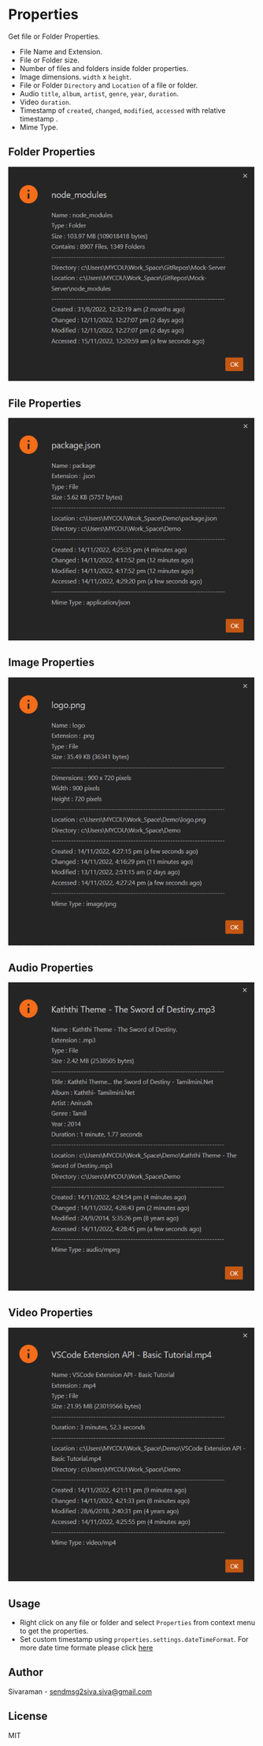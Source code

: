 # Properties

Get file or Folder Properties.

- File Name and Extension.
- File or Folder size.
- Number of files and folders inside folder properties.
- Image dimensions. `width` x `height`.
- File or Folder `Directory` and `Location` of a file or folder.
- Audio `title`, `album`, `artist`, `genre`, `year`, `duration`.
- Video `duration`.
- Timestamp of `created`, `changed`, `modified`, `accessed` with relative timestamp .
- Mime Type.

## Folder Properties

  <img src="./images/folder-properties.png" alt="Screenshot" width="500">

## File Properties

  <img src="./images/file-properties.png" alt="Screenshot" width="500">

## Image Properties

  <img src="./images/image-properties.png" alt="Screenshot" width="500">

## Audio Properties

  <img src="./images/audio-properties.png" alt="Screenshot" width="500">

## Video Properties

  <img src="./images/video-properties.png" alt="Screenshot" width="500">

## Usage

- Right click on any file or folder and select `Properties` from context menu to get the properties.
- Set custom timestamp using `properties.settings.dateTimeFormat`. For more date time formate please click [here](https://www.npmjs.com/package/dateformat#mask-options)

## Author

Sivaraman - [sendmsg2siva.siva@gmail.com](sendmsg2siva.siva@gmail.com)

## License

MIT
